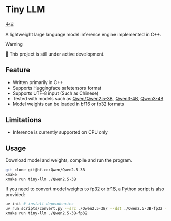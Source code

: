 # Tiny LLM

[中文](./README.zh.md)

A lightweight large language model inference engine implemented in C++.

> [!WARNING]
> 🚧 This project is still under active development.

## Feature

- Written primarily in C++
- Supports Huggingface safetensors format
- Supports UTF-8 input (Such as Chinese)
- Tested with models such as [Qwen/Qwen2.5-3B](https://huggingface.co/mistralai/Mistral-7B-Instruct-v0.2/), [Qwen3-4B](https://huggingface.co/Qwen/Qwen2.5-3B/), [Qwen3-4B](https://huggingface.co/Qwen/)
- Model weights can be loaded in bf16 or fp32 formats

## Limitations

- Inference is currently supported on CPU only

## Usage

Download model and weights, compile and run the program.

```bash
git clone git@hf.co:Qwen/Qwen2.5-3B
xmake
xmake run tiny-llm ./Qwen2.5-3B
```

If you need to convert model weights to fp32 or bf16, a Python script is also provided:

```bash
uv init # install dependencies
uv run scripts/convert.py --src ./Qwen2.5-3B/ --dst ./Qwen2.5-3B-fp32 --dtype fp32
xmake run tiny-llm ./Qwen2.5-3B-fp32
```
